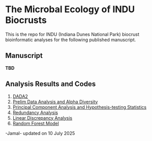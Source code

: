 # The Microbal Ecology of INDU Biocrusts

This is the repo for INDU (Indiana Dunes National Park) biocrust bioinformatic analyses for the following published manuscript. 

## Manuscript 

**TBD**

## Analysis Results and Codes
1. [DADA2](DADA2/)
2. [Prelim Data Analysis and Alpha Diversity](Prelim%20Data%20Analysis%20and%20Alpha%20Diversity/)
3. [Principal Component Analysis and Hypothesis-testing Statistics](Principal%20Component%20Analysis%20and%20Hypothesis-testing%20Statistics/)
4. [Redundancy Analysis](Redundancy%20Analysis/)
5. [Linear Discrepancy Analysis](Linear%20Discrepancy%20Analysis/)
6. [Random Forest Model](Random%20Forest%20Model/)
   
-Jamal- updated on 10 July 2025
